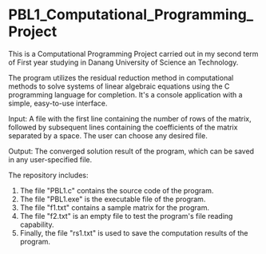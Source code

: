 # PBL1_Computational_Programming_Project
This is a Computational Programming Project carried out in my second term of First year studying in Danang University of Science an Technology.

The program utilizes the residual reduction method in computational methods to solve systems of linear algebraic equations using the C programming language for completion. It's a console application with a simple, easy-to-use interface.

Input: A file with the first line containing the number of rows of the matrix, followed by subsequent lines containing the coefficients of the matrix separated by a space. The user can choose any desired file.

Output: The converged solution result of the program, which can be saved in any user-specified file.

The repository includes: 
1. The file "PBL1.c" contains the source code of the program.
2. The file "PBL1.exe" is the executable file of the program.
3. The file "f1.txt" contains a sample matrix for the program.
4. The file "f2.txt" is an empty file to test the program's file reading capability.
5. Finally, the file "rs1.txt" is used to save the computation results of the program.
